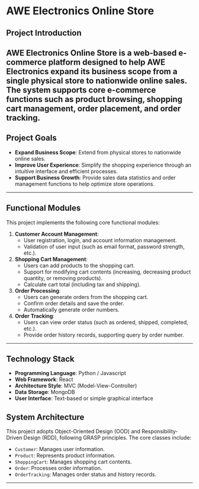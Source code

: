 # AWE Electronics Online Store

## Project Introduction
AWE Electronics Online Store is a web-based e-commerce platform designed to help AWE Electronics expand its business scope from a single physical store to nationwide online sales. The system supports core e-commerce functions such as product browsing, shopping cart management, order placement, and order tracking.
---

## Project Goals
- **Expand Business Scope**: Extend from physical stores to nationwide online sales.
- **Improve User Experience**: Simplify the shopping experience through an intuitive interface and efficient processes.
- **Support Business Growth**: Provide sales data statistics and order management functions to help optimize store operations.
---

## Functional Modules
This project implements the following core functional modules:
1. **Customer Account Management**:
   - User registration, login, and account information management.
   - Validation of user input (such as email format, password strength, etc.).
2. **Shopping Cart Management**:
   - Users can add products to the shopping cart.
   - Support for modifying cart contents (increasing, decreasing product quantity, or removing products).
   - Calculate cart total (including tax and shipping).
3. **Order Processing**:
   - Users can generate orders from the shopping cart.
   - Confirm order details and save the order.
   - Automatically generate order numbers.
4. **Order Tracking**:
   - Users can view order status (such as ordered, shipped, completed, etc.).
   - Provide order history records, supporting query by order number.
---

## Technology Stack
- **Programming Language**: Python / Javascript
- **Web Framework**: React
- **Architecture Style**: MVC (Model-View-Controller)
- **Data Storage**: MongoDB
- **User Interface**: Text-based or simple graphical interface

## System Architecture
This project adopts Object-Oriented Design (OOD) and Responsibility-Driven Design (RDD), following GRASP principles. The core classes include:
- `Customer`: Manages user information.
- `Product`: Represents product information.
- `ShoppingCart`: Manages shopping cart contents.
- `Order`: Processes order information.
- `OrderTracking`: Manages order status and history records.
---
